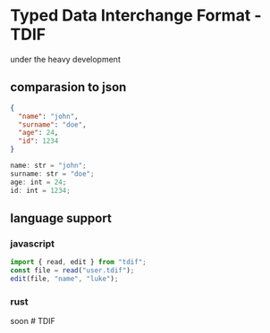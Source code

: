# Typed Data Interchange Format - TDIF

under the heavy development

## comparasion to json

```json
{
  "name": "john",
  "surname": "doe",
  "age": 24,
  "id": 1234
}
```

```ts
name: str = "john";
surname: str = "doe";
age: int = 24;
id: int = 1234;
```

## language support

### javascript

```js
import { read, edit } from "tdif";
const file = read("user.tdif");
edit(file, "name", "luke");
```

### rust

soon
#   T D I F  
 